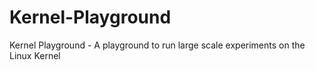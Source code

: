 # Kernel-Playground
Kernel Playground - A playground to run large scale experiments on the Linux Kernel
